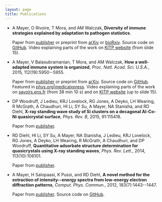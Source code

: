 ```yaml
---
layout: page
title: Publications
---
```


*   A Mayer, O Rivoire, T Mora, and AM Walczak, **Diversity of immune strategies explained by adaptation to pathogen statistics**.

    Paper from [publisher](http://dx.doi.org/10.1073/pnas.1600663113) or preprint from [arXiv](http://arxiv.org/abs/1511.08836) or [bioRxiv](http://biorxiv.org/content/early/2015/11/27/033159).
    Source code on [GitHub](https://github.com/andim/evolimmune). 
    Video explaining parts of the work on [KITP website](http://online.kitp.ucsb.edu/online/immuno16/walczak/) (from slide 15).

*   A Mayer, V Balasubramanian, T Mora, and AM Walczak, **How a well-adapted immune system is organized**, *Proc. Natl. Acad. Sci. U.S.A.*, 2015, 112(19):5950--5955.

    Paper from [publisher](http://dx.doi.org/10.1073/pnas.1421827112) or preprint from [arXiv](http://arxiv.org/abs/1407.6888). 
    Source code on [GitHub](https://github.com/andim/optimmune). 
    Featured in [phys.org|medicalxpress](http://medicalxpress.com/news/2015-05-host-thyself-immune-self-organizes-minimize.html).
    Video explaining parts of the work on [savoirs.ens.fr](http://www.savoirs.ens.fr/expose.php?id=2333) (from 38 min 10 s) and on [KITP website](http://online.kitp.ucsb.edu/online/immuno16/walczak/) (up to slide 15).

*   DP Woodruff, J Ledieu, KRJ Lovelock, RG Jones, A Deyko, LH Wearing, R McGrath, A Chaudhuri, HI Li, SY Su, A Mayer, NA Stanisha, and RD Diehl, **X-ray standing wave study of Si clusters on a decagonal Al-Co-Ni quasicrystal surface**, *Phys. Rev. B*, 2015, 91:115418.

    Paper from [publisher](http://dx.doi.org/10.1103/PhysRevB.91.115418).

*   RD Diehl, HI Li, SY Su, A Mayer, NA Stanisha, J Ledieu, KRJ Lovelock, RG Jones, A Deyko, LH Wearing, R McGrath, A Chaudhuri, and DP Woodruff, **Quantitative adsorbate structure determination for quasicrystals using X-ray standing waves**, *Phys. Rev. Lett.*, 2014, 113(10):106101.

    Paper from [publisher](http://dx.doi.org/10.1103/PhysRevLett.113.106101).

*   A Mayer, H Salopaasi, K Pussi, and RD Diehl, **A novel method for the extraction of intensity--energy spectra from low-energy electron diffraction patterns**, *Comput. Phys. Commun.*, 2012, 183(7):1443--1447.

    Paper from [publisher](http://dx.doi.org/10.1016/j.cpc.2012.02.019). Source code on [GitHub](https://github.com/andim/easyleed).

